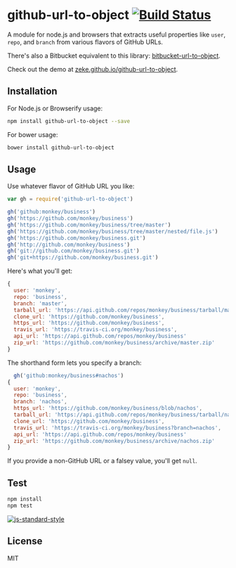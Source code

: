 # github-url-to-object  [![Build Status](https://travis-ci.org/zeke/github-url-to-object.png?branch=master)](https://travis-ci.org/zeke/github-url-to-object)

A module for node.js and browsers that extracts useful properties like `user`,
`repo`, and `branch` from various flavors of GitHub URLs.

There's also a Bitbucket equivalent to this library: [bitbucket-url-to-object](https://github.com/zeke/bitbucket-url-to-object).

Check out the demo at [zeke.github.io/github-url-to-object](https://zeke.github.io/github-url-to-object).

## Installation

For Node.js or Browserify usage:

```sh
npm install github-url-to-object --save
```

For bower usage:

```sh
bower install github-url-to-object
```

## Usage

Use whatever flavor of GitHub URL you like:

```js
var gh = require('github-url-to-object')

gh('github:monkey/business')
gh('https://github.com/monkey/business')
gh('https://github.com/monkey/business/tree/master')
gh('https://github.com/monkey/business/tree/master/nested/file.js')
gh('https://github.com/monkey/business.git')
gh('http://github.com/monkey/business')
gh('git://github.com/monkey/business.git')
gh('git+https://github.com/monkey/business.git')
```

Here's what you'll get:

```js
{
  user: 'monkey',
  repo: 'business',
  branch: 'master',
  tarball_url: 'https://api.github.com/repos/monkey/business/tarball/master',
  clone_url: 'https://github.com/monkey/business',
  https_url: 'https://github.com/monkey/business',
  travis_url: 'https://travis-ci.org/monkey/business',
  api_url: 'https://api.github.com/repos/monkey/business'
  zip_url: 'https://github.com/monkey/business/archive/master.zip'
}
```

The shorthand form lets you specify a branch:

```js
  gh('github:monkey/business#nachos')
{
  user: 'monkey',
  repo: 'business',
  branch: 'nachos',
  https_url: 'https://github.com/monkey/business/blob/nachos',
  tarball_url: 'https://api.github.com/repos/monkey/business/tarball/nachos',
  clone_url: 'https://github.com/monkey/business',
  travis_url: 'https://travis-ci.org/monkey/business?branch=nachos',
  api_url: 'https://api.github.com/repos/monkey/business'
  zip_url: 'https://github.com/monkey/business/archive/nachos.zip'
}
```

If you provide a non-GitHub URL or a falsey value, you'll get `null`.

## Test

```sh
npm install
npm test
```

[![js-standard-style](https://cdn.rawgit.com/feross/standard/master/badge.svg)](https://github.com/feross/standard)

## License

MIT
